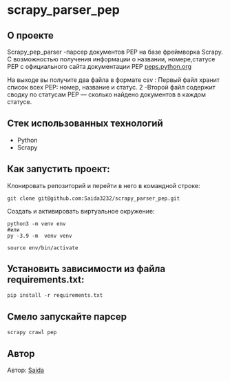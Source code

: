 # scrapy_parser_pep

## O проекте
Scrapy_pep_parser -парсер документов PEP на базе фреймворка Scrapy.
С возможностью получения информации о названии, номере,статусе PEP с официального сайта документации PEP 
[peps.python.org](https://peps.python.org/)

На выходе вы получите два файла в формате csv :
Первый файл хранит список всех PEP: номер, название и статус.
2 -Второй файл содержит сводку по статусам PEP — сколько найдено документов в каждом статусе.

## Стек использованных технологий
* Python
* Scrapy

## Как запустить проект:
Клонировать репозиторий и перейти в него в командной строке:

```
git clone git@github.com:Saida3232/scrapy_parser_pep.git
```

Создать и активировать виртуальное окружение:
```
python3 -m venv env
#или 
py -3.9 -m  venv venv
```


```
source env/bin/activate
```

## Установить зависимости из файла requirements.txt:

```
pip install -r requirements.txt
```

## Смело запускайте парсер
```
scrapy crawl pep
```
## Автор
Автор: [Saida](https://github.com/Saida3232)